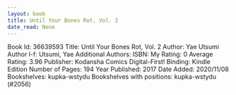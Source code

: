 ```yaml
---
layout: book
title: Until Your Bones Rot, Vol. 2
date_read: None
---
```


Book Id: 36639593
Title: Until Your Bones Rot, Vol. 2
Author: Yae Utsumi
Author l-f: Utsumi, Yae
Additional Authors: 
ISBN: 
My Rating: 0
Average Rating: 3.96
Publisher: Kodansha Comics Digital-First!
Binding: Kindle Edition
Number of Pages: 194
Year Published: 2017
Date Added: 2020/11/08
Bookshelves: kupka-wstydu
Bookshelves with positions: kupka-wstydu (#2056)

